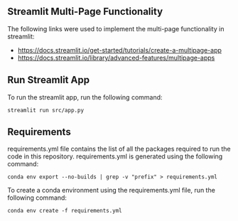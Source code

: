 

## Streamlit Multi-Page Functionality
The following links were used to implement the multi-page functionality in streamlit:
 - https://docs.streamlit.io/get-started/tutorials/create-a-multipage-app
 - https://docs.streamlit.io/library/advanced-features/multipage-apps


## Run Streamlit App
To run the streamlit app, run the following command:

```
streamlit run src/app.py
```

## Requirements
requirements.yml file contains the list of all the packages required to run the code in this repository. requirements.yml is generated using the following command:

```
conda env export --no-builds | grep -v "prefix" > requirements.yml
```
To create a conda environment using the requirements.yml file, run the following command:

```
conda env create -f requirements.yml
```